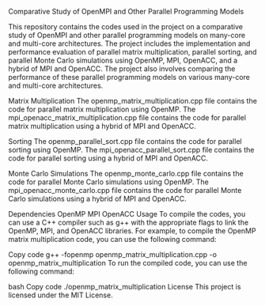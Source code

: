 Comparative Study of OpenMPI and Other Parallel Programming Models

This repository contains the codes used in the project on a comparative study of OpenMPI and other parallel programming models on many-core and multi-core architectures. The project includes the implementation and performance evaluation of parallel matrix multiplication, parallel sorting, and parallel Monte Carlo simulations using OpenMP, MPI, OpenACC, and a hybrid of MPI and OpenACC. The project also involves comparing the performance of these parallel programming models on various many-core and multi-core architectures.

Matrix Multiplication
The openmp_matrix_multiplication.cpp file contains the code for parallel matrix multiplication using OpenMP. The mpi_openacc_matrix_multiplication.cpp file contains the code for parallel matrix multiplication using a hybrid of MPI and OpenACC.

Sorting
The openmp_parallel_sort.cpp file contains the code for parallel sorting using OpenMP. The mpi_openacc_parallel_sort.cpp file contains the code for parallel sorting using a hybrid of MPI and OpenACC.

Monte Carlo Simulations
The openmp_monte_carlo.cpp file contains the code for parallel Monte Carlo simulations using OpenMP. The mpi_openacc_monte_carlo.cpp file contains the code for parallel Monte Carlo simulations using a hybrid of MPI and OpenACC.

Dependencies
OpenMP
MPI
OpenACC
Usage
To compile the codes, you can use a C++ compiler such as g++ with the appropriate flags to link the OpenMP, MPI, and OpenACC libraries. For example, to compile the OpenMP matrix multiplication code, you can use the following command:

Copy code
g++ -fopenmp openmp_matrix_multiplication.cpp -o openmp_matrix_multiplication
To run the compiled code, you can use the following command:

bash
Copy code
./openmp_matrix_multiplication
License
This project is licensed under the MIT License.
